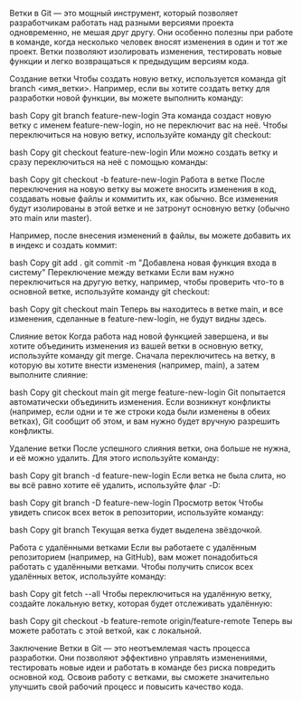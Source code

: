 Ветки в Git — это мощный инструмент, который позволяет разработчикам работать над разными версиями проекта одновременно, не мешая друг другу. Они особенно полезны при работе в команде, когда несколько человек вносят изменения в один и тот же проект. Ветки позволяют изолировать изменения, тестировать новые функции и легко возвращаться к предыдущим версиям кода.

Создание ветки
Чтобы создать новую ветку, используется команда git branch <имя_ветки>. Например, если вы хотите создать ветку для разработки новой функции, вы можете выполнить команду:

bash
Copy
git branch feature-new-login
Эта команда создаст новую ветку с именем feature-new-login, но не переключит вас на неё. Чтобы переключиться на новую ветку, используйте команду git checkout:

bash
Copy
git checkout feature-new-login
Или можно создать ветку и сразу переключиться на неё с помощью команды:

bash
Copy
git checkout -b feature-new-login
Работа в ветке
После переключения на новую ветку вы можете вносить изменения в код, создавать новые файлы и коммитить их, как обычно. Все изменения будут изолированы в этой ветке и не затронут основную ветку (обычно это main или master).

Например, после внесения изменений в файлы, вы можете добавить их в индекс и создать коммит:

bash
Copy
git add .
git commit -m "Добавлена новая функция входа в систему"
Переключение между ветками
Если вам нужно переключиться на другую ветку, например, чтобы проверить что-то в основной ветке, используйте команду git checkout:

bash
Copy
git checkout main
Теперь вы находитесь в ветке main, и все изменения, сделанные в feature-new-login, не будут видны здесь.

Слияние веток
Когда работа над новой функцией завершена, и вы хотите объединить изменения из вашей ветки в основную ветку, используйте команду git merge. Сначала переключитесь на ветку, в которую вы хотите внести изменения (например, main), а затем выполните слияние:

bash
Copy
git checkout main
git merge feature-new-login
Git попытается автоматически объединить изменения. Если возникнут конфликты (например, если одни и те же строки кода были изменены в обеих ветках), Git сообщит об этом, и вам нужно будет вручную разрешить конфликты.

Удаление ветки
После успешного слияния ветки, она больше не нужна, и её можно удалить. Для этого используйте команду:

bash
Copy
git branch -d feature-new-login
Если ветка не была слита, но вы всё равно хотите её удалить, используйте флаг -D:

bash
Copy
git branch -D feature-new-login
Просмотр веток
Чтобы увидеть список всех веток в репозитории, используйте команду:

bash
Copy
git branch
Текущая ветка будет выделена звёздочкой.

Работа с удалёнными ветками
Если вы работаете с удалённым репозиторием (например, на GitHub), вам может понадобиться работать с удалёнными ветками. Чтобы получить список всех удалённых веток, используйте команду:

bash
Copy
git fetch --all
Чтобы переключиться на удалённую ветку, создайте локальную ветку, которая будет отслеживать удалённую:

bash
Copy
git checkout -b feature-remote origin/feature-remote
Теперь вы можете работать с этой веткой, как с локальной.

Заключение
Ветки в Git — это неотъемлемая часть процесса разработки. Они позволяют эффективно управлять изменениями, тестировать новые идеи и работать в команде без риска повредить основной код. Освоив работу с ветками, вы сможете значительно улучшить свой рабочий процесс и повысить качество кода.